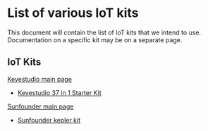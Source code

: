 # List of various IoT kits

This document will contain the list of IoT kits that we intend to use. Documentation on a specific kit may be on a separate page.

## IoT Kits

[Keyestudio main page](https://wiki.keyestudio.com/Main_Page)

- [Keyestudio 37 in 1 Starter Kit](<https://wiki.keyestudio.com/KS0361(KS0365)_keyestudio_37_in_1_Starter_Kit_for_BBC_micro:bit>)

[Sunfounder main page](https://www.sunfounder.com/?ref=ixvcgire&gad_source=1&gclid=CjwKCAjwmaO4BhAhEiwA5p4YLyz-GVYy_GnFx74_5En-rdNkUDHht4yilSn_3mEmfRHsveVI1zz7wBoChq8QAvD_BwE)

- [Sunfounder kepler kit](https://docs.sunfounder.com/projects/kepler-kit/en/latest/)
